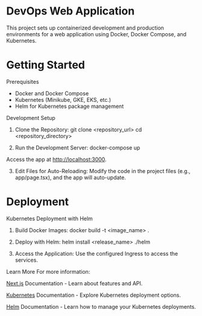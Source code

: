 # DevOps Web Application

This project sets up containerized development and production environments for a web application using Docker, Docker Compose, and Kubernetes.

# Getting Started
Prerequisites
- Docker and Docker Compose
- Kubernetes (Minikube, GKE, EKS, etc.)
- Helm for Kubernetes package management

Development Setup
1. Clone the Repository:
   git clone <repository_url>
   cd <repository_directory>

2. Run the Development Server:
   docker-compose up

Access the app at [http://localhost:3000](http://localhost:3000).

3. Edit Files for Auto-Reloading: Modify the code in the project files (e.g., app/page.tsx), and the app will auto-update.

# Deployment
Kubernetes Deployment with Helm
1. Build Docker Images:
   docker build -t <image_name> .

2. Deploy with Helm:
   helm install <release_name> ./helm

3. Access the Application: Use the configured Ingress to access the services.

Learn More
For more information:

[Next.js](https://nextjs.org) Documentation - Learn about features and API.

[Kubernetes](https://kubernetes.io/) Documentation - Explore Kubernetes deployment options.

[Helm](https://helm.sh/) Documentation - Learn how to manage your Kubernetes deployments.      
